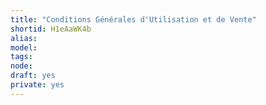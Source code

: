 ```yaml
---
title: "Conditions Générales d'Utilisation et de Vente"
shortid: H1eAaWK4b
alias:
model:
tags:
node:
draft: yes
private: yes
---
```

